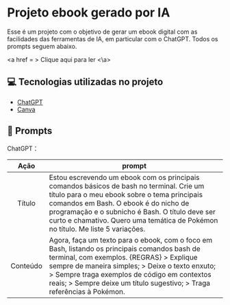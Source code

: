 # Projeto ebook gerado por IA

Esse é um projeto com o objetivo de gerar um ebook digital com as facilidades das ferramentas de IA, em particular com o ChatGPT. Todos os prompts seguem abaixo. 

<a href = > Clique aqui para ler <\a>

## 💻 Tecnologias utilizadas no projeto
- [ChatGPT](https://chat.openai.com/)
- [Canva](https://www.canva.com/)

## 🧠 Prompts

ChatGPT：

|   Ação   | prompt                                                                                                                                                                                                                                                                         |
| :------: | ------------------------------------------------------------------------------------------------------------------------------------------------------------------------------------------------------------------------------------------------------------------------------ |
|  Título  | Estou escrevendo um ebook com os principais comandos básicos de bash no terminal. Crie um título para o meu ebook sobre o tema principais comandos em Bash. O ebook é do nicho de programação e o subnicho é Bash. O título deve ser curto e chamativo. Quero uma temática de Pokémon no título. Me liste 5 variações.                                                       |
| Conteúdo | Agora, faça um texto para o ebook, com o foco em Bash, listando os principais comandos bash de terminal, com exemplos. {REGRAS} > Explique sempre de maneira simples; > Deixe o texto enxuto; > Sempre traga exemplos de código em contextos reais; > Sempre deixe um título sugestivo; > Traga referências à Pokémon.|
